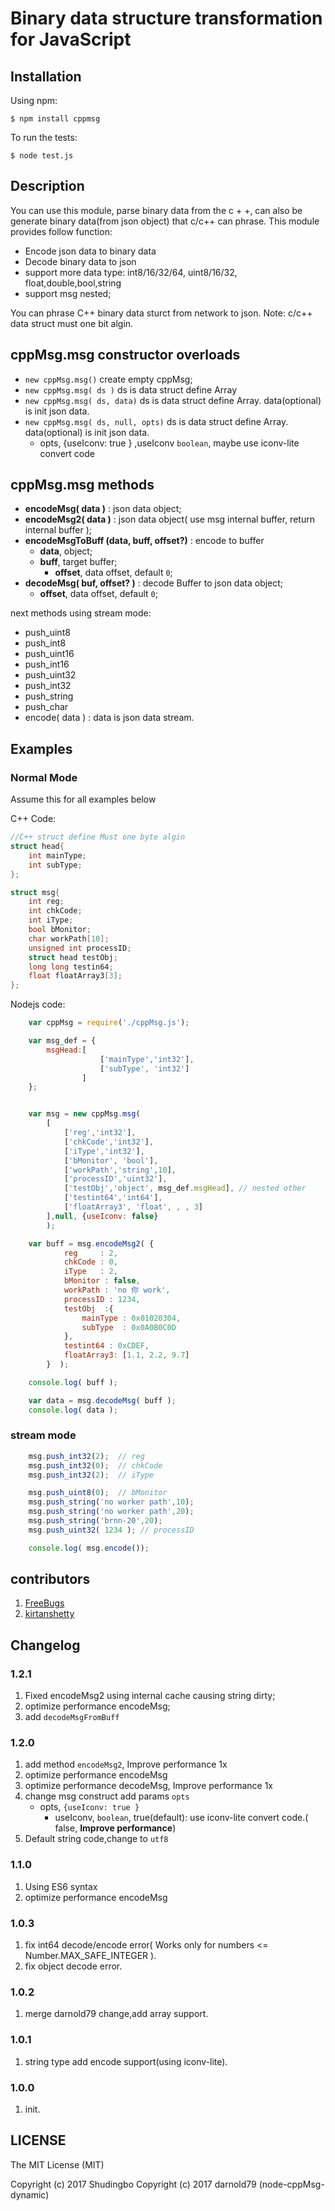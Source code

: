 # Binary data structure transformation for JavaScript

## Installation

Using npm:

    $ npm install cppmsg

To run the tests:

    $ node test.js

## Description
You can use this module, parse binary data from the c + +, can also be generate binary data(from json object) that c/c++ can phrase.
This module provides follow function:
  - Encode json data to binary data
  - Decode binary data to json
  - support more data type: int8/16/32/64, uint8/16/32, float,double,bool,string
  - support msg nested;
  
  You can phrase C++ binary data sturct from network to json.
  Note: c/c++ data struct must one bit algin.  

## cppMsg.msg constructor overloads
- `new cppMsg.msg()` create empty cppMsg;
- `new cppMsg.msg( ds )` ds is data struct define Array
- `new cppMsg.msg( ds, data)` ds is data struct define Array. data(optional) is init json data.
- `new cppMsg.msg( ds, null, opts)` ds is data struct define Array. data(optional) is init json data. 
  * opts, {useIconv: true } ,useIconv `boolean`,  maybe use iconv-lite convert code

## cppMsg.msg methods
- **encodeMsg( data )** : json data object;
- **encodeMsg2( data )** : json data object( use msg internal buffer, return internal buffer );
- **encodeMsgToBuff (data, buff, offset?)** : encode to buffer 
  * **data**, object;
  * **buff**, target buffer;
	* **offset**, data offset, default `0`;
- **decodeMsg( buf, offset? )**  : decode Buffer to json data object; 
  * **offset**, data offset, default `0`;

next methods using stream mode:
- push_uint8
- push_int8
- push_uint16
- push_int16
- push_uint32
- push_int32
- push_string
- push_char
- encode( data ) : data is json data stream.

## Examples

### Normal Mode
Assume this for all examples below

C++ Code:
```c++
//C++ struct define Must one byte algin
struct head{
	int mainType;
    int subType;
};

struct msg{
	int reg;
    int chkCode;
    int iType;
    bool bMonitor;
    char workPath[10];
    unsigned int processID;
    struct head testObj;
    long long testin64;
	float floatArray3[3];
};
```
Nodejs code:
```js
	var cppMsg = require('./cppMsg.js');

	var msg_def = {
		msgHead:[
					['mainType','int32'],
					['subType', 'int32']
				]
	};


	var msg = new cppMsg.msg(
		[
			['reg','int32'],
			['chkCode','int32'],
			['iType','int32'],
			['bMonitor', 'bool'],
			['workPath','string',10],
			['processID','uint32'],
			['testObj','object', msg_def.msgHead], // nested other
			['testint64','int64'],
			['floatArray3', 'float', , , 3]
		],null, {useIconv: false}
		);

	var buff = msg.encodeMsg2( {
			reg     : 2,
			chkCode : 0,
			iType   : 2,
			bMonitor : false,
			workPath : 'no 你 work',
			processID : 1234,
			testObj  :{
				mainType : 0x01020304,
				subType  : 0x0A0B0C0D
			},
			testint64 : 0xCDEF,
			floatArray3: [1.1, 2.2, 9.7]
		}  );

	console.log( buff );

	var data = msg.decodeMsg( buff );
	console.log( data );
```

### stream mode
```js
	msg.push_int32(2);  // reg
	msg.push_int32(0);  // chkCode
	msg.push_int32(2);  // iType

	msg.push_uint8(0);  // bMonitor
	msg.push_string('no worker path',10);
	msg.push_string('no worker path',20);
	msg.push_string('brnn-20',20);
	msg.push_uint32( 1234 ); // processID

	console.log( msg.encode());
```

## contributors
 1. [FreeBugs](https://github.com/FreeBugs)
 1. [kirtanshetty](https://github.com/kirtanshetty) 

## Changelog
### 1.2.1
 1. Fixed encodeMsg2 using internal cache causing string dirty;
 1. optimize performance encodeMsg;
 1. add `decodeMsgFromBuff`

### 1.2.0
 1. add method `encodeMsg2`, Improve performance 1x
 1. optimize performance encodeMsg
 1. optimize performance decodeMsg, Improve performance 1x
 1. change msg construct add params `opts`
	* opts, `{useIconv: true }`
		* useIconv, `boolean`, true(default): use iconv-lite convert code.( false, __Improve performance__)
 1. Default string code,change to `utf8`

### 1.1.0
 1. Using ES6 syntax
 2. optimize performance encodeMsg

### 1.0.3
 1. fix int64 decode/encode error( Works only for numbers <= Number.MAX_SAFE_INTEGER ).
 2. fix object decode error.
### 1.0.2
 1. merge darnold79 change,add array support.

### 1.0.1
 1. string type add encode support(using iconv-lite). 

### 1.0.0
 1. init.
   
   
## LICENSE

The MIT License (MIT)

Copyright (c) 2017 Shudingbo
Copyright (c) 2017 darnold79 (node-cppMsg-dynamic)
